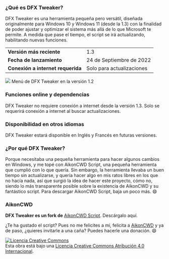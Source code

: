 ### ¿Qué es DFX Tweaker?
DFX Tweaker es una herramienta pequeña pero versátil, diseñada originalmente para Windows 10 y Windows 11 (desde la 1.3) con la finalidad de poder ajustar y optimizar el sistema más allá de lo que Microsoft te permite. A medida que pase el tiempo, el script se irá actualizando, habilitando nuevas funciones.

|||
|---|---|
|**Versión más reciente**|1.3|
|**Fecha de lanzamiento**|24 de Septiembre de 2022|
|**Conexión a internet requerida**|Solo para actualizaciones|

![](https://blogger.googleusercontent.com/img/b/R29vZ2xl/AVvXsEgaPSeSgIUhfKE637odi8lcPapHkzbuk_NzrWRs9XdRzhrRoIJ0WZUvVwsH1O6_zFtyNJsJUJD09BoDP7ERMgrtFBA56jPM_Vs-3XqufUCvsyMY_BGI5dUd2zF0KlbU5xI3ZEn9ZAoHbB_N2U76mswMJ8axikjUzBekAwB0A36ozion7kxLHpbAPksaXA/s979/tweaker1.2.png)
Menú de DFX Tweaker en la versión 1.2

### Funciones online y dependencias
DFX Tweaker no requiere conexión a internet desde la versión 1.3.
Solo se requerirá conexión a internet al buscar actualizaciones.

### Disponibilidad en otros idiomas
DFX Tweaker estará disponible en Inglés y Francés en futuras versiones.

### ¿Por qué DFX Tweaker?
Porque necesitaba una pequeña herramienta para hacer algunos cambios en Windows, y me topé con AikonCWD Script, una pequeña herramienta que cumplió con lo que quería. Sin embargo, la herramienta llevaba un buen tiempo sin actualizarse, y quería hacer algo en mis ratos libres en los que no hacía nada, así que surgió la idea de hacer este proyecto, cómo no, siendo lo más transparente posible sobre la existencia de AikonCWD y su fantástico script.
Para descargar AikonCWD Script, baja un poco más. :smile:

### AikonCWD
**DFX Tweaker es un fork de** [AikonCWD Script](https://github.com/aikoncwd/win10script). Descárgalo aquí.

¿Te ha gustado el script? Pues no me felicites a mí, felicita a [AikonCWD](https://github.com/aikoncwd) y ya de paso, ¿quieres invitarle a una caña? Puedes hacerle una donación. :smile:

<a rel="license" href="http://creativecommons.org/licenses/by/4.0/"><img alt="Licencia Creative Commons" style="border-width:0" src="https://i.creativecommons.org/l/by/4.0/88x31.png" /></a><br />Esta obra está bajo una <a rel="license" href="http://creativecommons.org/licenses/by/4.0/">Licencia Creative Commons Atribución 4.0 Internacional</a>.
